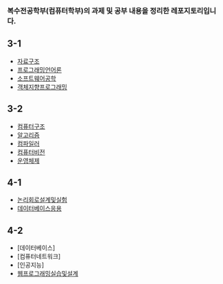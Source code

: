 ### 복수전공학부(컴퓨터학부)의 과제 및 공부 내용을 정리한 레포지토리입니다.

## 3-1
- [자료구조](https://github.com/seonyoungan/ssu-dataStructure/tree/main/C)  
- [프로그래밍언어론](https://github.com/seonyoungan/TIL/tree/main/ProgrammingLanguage)  
- [소프트웨어공학](https://github.com/seonyoungan/TIL/tree/main/SoftwareEngineering)  
- [객체지향프로그래밍](https://github.com/seonyoungan/ssu-OOP)  


## 3-2
- [컴퓨터구조](./computer-architecture)  
- [알고리즘](./algorithm)  
- [컴파일러](./compiler)  
- [컴퓨터비전](./computer-vision)  
- [운영체제](./operating-system)  

## 4-1
- [논리회로설계및실험](./logic-design)
- [데이터베이스응용](./database2)


## 4-2
- [데이터베이스]
- [컴퓨터네트워크]
- [인공지능]
- [웹프로그래밍실습및설계](./web-programming)
